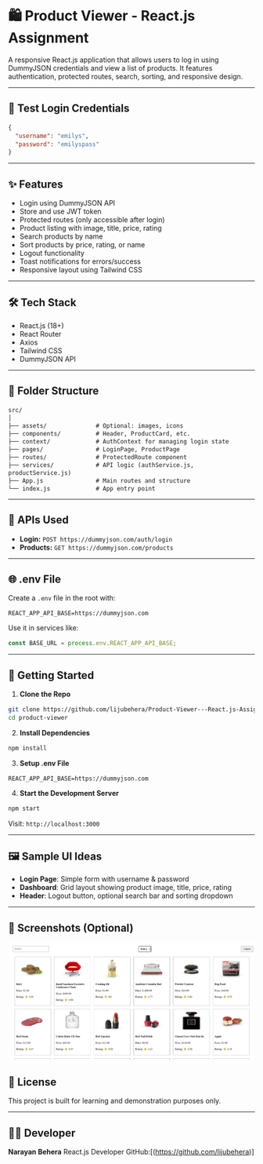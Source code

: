 # 🛍️ Product Viewer - React.js Assignment

A responsive React.js application that allows users to log in using DummyJSON credentials and view a list of products. It features authentication, protected routes, search, sorting, and responsive design.

---

## 🔐 Test Login Credentials

```json
{
  "username": "emilys",
  "password": "emilyspass"
}
````

---

## ✨ Features

* Login using DummyJSON API
* Store and use JWT token
* Protected routes (only accessible after login)
* Product listing with image, title, price, rating
* Search products by name
* Sort products by price, rating, or name
* Logout functionality
* Toast notifications for errors/success
* Responsive layout using Tailwind CSS

---

## 🛠️ Tech Stack

* React.js (18+)
* React Router
* Axios
* Tailwind CSS
* DummyJSON API

---

## 📁 Folder Structure

```
src/
│
├── assets/              # Optional: images, icons
├── components/          # Header, ProductCard, etc.
├── context/             # AuthContext for managing login state
├── pages/               # LoginPage, ProductPage
├── routes/              # ProtectedRoute component
├── services/            # API logic (authService.js, productService.js)
├── App.js               # Main routes and structure
└── index.js             # App entry point
```

---

## 🔗 APIs Used

* **Login:** `POST https://dummyjson.com/auth/login`
* **Products:** `GET https://dummyjson.com/products`

---

## 🌐 .env File

Create a `.env` file in the root with:

```env
REACT_APP_API_BASE=https://dummyjson.com
```

Use it in services like:

```js
const BASE_URL = process.env.REACT_APP_API_BASE;
```

---

## 🚀 Getting Started

1. **Clone the Repo**

```bash
git clone https://github.com/lijubehera/Product-Viewer---React.js-Assignment
cd product-viewer
```

2. **Install Dependencies**

```bash
npm install
```

3. **Setup .env File**

```env
REACT_APP_API_BASE=https://dummyjson.com
```

4. **Start the Development Server**

```bash
npm start
```

Visit: `http://localhost:3000`

---

## 🖼️ Sample UI Ideas

* **Login Page**: Simple form with username & password
* **Dashboard**: Grid layout showing product image, title, price, rating
* **Header**: Logout button, optional search bar and sorting dropdown

---

## 📸 Screenshots (Optional)

![alt text](image-1.png)

## 📄 License

This project is built for learning and demonstration purposes only.

---

## 👨‍💻 Developer

**Narayan Behera**
React.js Developer
GitHub:[(https://github.com/lijubehera)]

